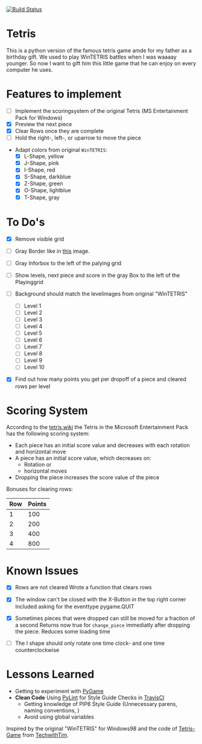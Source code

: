 [![Build Status](https://travis-ci.com/zwoefler/Tetris-Python-Game.svg?branch=master)](https://travis-ci.com/zwoefler/Tetris-Python-Game)

# Tetris
This is a python version of the famous tetris game amde for my father as a birthday gift. We used to play WinTETRIS battles when I was waaaay younger. So now I want to gift him this little game that he can enjoy on every computer he uses.

# Features to implement
- [ ] Implement the scoringsystem of the original Tetris (MS Entertainment Pack for Windows)
- [X] Preview the next piece
- [X] Clear Rows once they are complete
- [ ] Hold the right-, left-, or uparrow to move the piece
- Adapt colors from original `WinTETRIS`:
    - [X] L-Shape, yellow
    - [x] J-Shape, pink
    - [x] I-Shape, red
    - [x] S-Shape, darkblue
    - [x] Z-Shape, green
    - [x] O-Shape, lightblue
    - [x] T-Shape, gray

# To Do's
- [X] Remove visible grid
- [ ] Gray Border like in [this](https://classicreload.com/sites/default/files/tetris-for-windows.png) image.
- [ ] Gray Inforbox to the left of the palying grid
- [ ] Show levels, next piece and score in the gray Box to the left of the Playinggrid
- [ ] Background should match the levelimages from original "WinTETRIS"
    - [ ] Level 1
    - [ ] Level 2
    - [ ] Level 3
    - [ ] Level 4
    - [ ] Level 5
    - [ ] Level 6
    - [ ] Level 7
    - [ ] Level 8
    - [ ] Level 9
    - [ ] Level 10
- [X] Find out how many points you get per dropoff of a piece and cleared rows per level


# Scoring System
According to the [tetris.wiki](https://tetris.wiki/Tetris_(Microsoft_Entertainment_Pack_for_Windows)) the Tetris in the Microsoft Entertainment Pack has the following scoring system:

- Each piece has an initial score value and decreases with each rotation and horizontal move
- A piece has an initial score value, which decreases on:
    - Rotation or
    - horizontal moves
- Dropping the piece increases the score value of the piece

Bonuses for clearing rows:

|Row|Points|
|---|------|
| 1 | 100  |
| 2 | 200  |
| 3 | 400  |
| 4 | 800  |



# Known Issues
- [X] Rows are not cleared
Wrote a function that clears rows

- [X] The window can't be closed with the X-Button in the top right corner
Included asking for the eventtype pygame.QUIT

- [X] Sometimes pieces that were dropped can still be moved for a fraction of a second
Returns now true for `change_piece` immediatly after dropping the piece. Reduces some loading time

- [ ] The I shape should only rotate one time clock- and one time counterclockwise


# Lessons Learned
- Getting to experiment with [PyGame](https://www.pygame.org/news)
- **Clean Code** Using [PyLint](https://www.pylint.org/) for Style Guide Checks in [TravisCI](https://travis-ci.com/)
    - Getting knowledge of PIP8 Style Guide (Unnecessary parens, naming conventions, )
    - Avoid using global variables



Inspired by the original "WinTETRIS" for Windows98 and the code of [Tetris-Game](https://github.com/techwithtim/Tetris-Game) from [TechwithTim](https://github.com/techwithtim).


